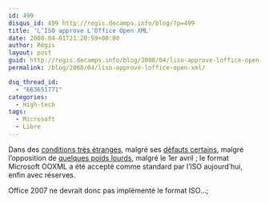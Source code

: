```yaml
---
id: 499
disqus_id: 499 http://regis.decamps.info/blog/?p=499
title: 'L’ISO approve L’Office Open XML'
date: 2008-04-01T21:20:59+00:00
author: Régis
layout: post
guid: http://regis.decamps.info/blog/2008/04/liso-approve-loffice-open-xml/
permalink: /blog/2008/04/liso-approve-loffice-open-xml/

dsq_thread_id:
  - "663651771"
categories:
  - High-tech
tags:
  - Microsoft
  - Libre
---
```

Dans des [conditions très étranges](http://x86bar.wordpress.com/2008/03/31/l-ooxml-passera-contents-ou-pas-contents/), malgré ses [défauts certains](http://regis.decamps.info/blog/2007/09/liso-desapprouve-le-format-ooxml/), malgré l’opposition de [quelques poids lourds](http://x86bar.wordpress.com/2008/03/31/l-ooxml-passera-contents-ou-pas-contents/), malgré le 1er avril ; le format Microsoft OOXML a été accepté comme standard par l’ISO aujourd’hui, enfin avec réserves.

Office 2007 ne devrait donc pas implémenté le format ISO…;
